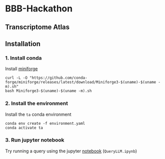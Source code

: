 # BBB-Hackathon
## Transcriptome Atlas

## Installation

### 1. Install conda

Install [miniforge](https://github.com/conda-forge/miniforge)

```
curl -L -O "https://github.com/conda-forge/miniforge/releases/latest/download/Miniforge3-$(uname)-$(uname -m).sh"
bash Miniforge3-$(uname)-$(uname -m).sh
```

### 2. Install the environment

Install the `ta` conda environment

```
conda env create -f environment.yaml
conda activate ta
```

### 3. Run jupyter notebook

Try running a query using the jupyter [notebook](QueryLLM.ipynb) (`QueryLLM.ipynb`)